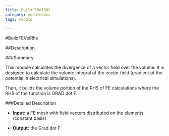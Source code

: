 ```yaml
---
title: BuildFEVolRHS
category: moduledocs
tags: module

---
```


#BuildFEVolRhs

##Description

###Summary

This module calculates the divergence of a vector field over the volume. It is designed to calculate the volume integral of the vector field (gradient of the potential in electrical simulations).

Then, it builds the volume portion of the RHS of FE calculations where the RHS of the function is GRAD dot F.

###Detailed Description

  * **Input:** a FE mesh with field vectors distributed on the elements (constant basis) 

  * **Output:** the Grad dot F